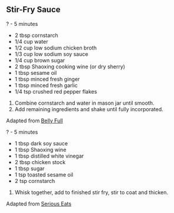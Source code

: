 ## Stir-Fry Sauce

? - 5 minutes

* 2 tbsp cornstarch
* 1/4 cup water
* 1/2 cup low sodium chicken broth
* 1/3 cup low sodium soy sauce
* 1/4 cup brown sugar
* 2 tbsp Shaoxing cooking wine (or dry sherry)
* 1 tbsp sesame oil
* 1 tbsp minced fresh ginger
* 1 tbsp minced fresh garlic
* 1/4 tsp crushed red pepper flakes

1. Combine cornstarch and water in mason jar until smooth.
2. Add remaining ingredients and shake until fully incorporated.

Adapted from [Belly Full](https://bellyfull.net/stir-fry-sauce-recipe/)

? - 5 minutes

* 1 tbsp dark soy sauce
* 1 tbsp Shaoxing wine
* 1 tbsp distilled white vinegar
* 2 tbsp chicken stock
* 1 tbsp sugar
* 1 tsp toasted sesame oil
* 2 tsp cornstarch

1. Whisk together, add to finished stir fry, stir to coat and thicken.

Adapted from [Serious Eats](https://www.seriouseats.com/recipes/2014/07/takeout-style-kung-pao-chicken-diced-chicken-peppers-peanuts-recipe.html)

